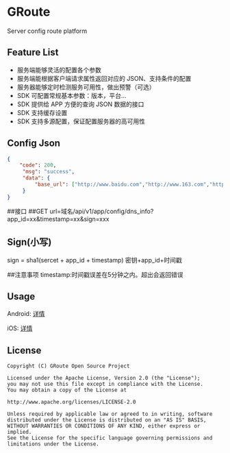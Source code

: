 # GRoute
Server config route platform

## Feature List
- 服务端能够灵活的配置各个参数
- 服务端能根据客户端请求属性返回对应的 JSON、支持条件的配置
- 服务器能够定时检测服务可用性，做出预警（可选）
- SDK 可配置常规基本参数：版本，平台...
- SDK 提供给 APP 方便的查询 JSON 数据的接口
- SDK 支持缓存设置
- SDK 支持多源配置，保证配置服务器的高可用性

## Config Json
```json
{
    "code": 200,
     "msg": "success",
     "data": {
         "base_url": ["http://www.baidu.com","http://www.163.com","http://www.sina.com"]
     }
}
```
##接口
##GET
url=域名/api/v1/app/config/dns_info?app_id=xx&timestamp=xx&sign=xxx
## Sign(小写)
sign = sha1(sercet + app_id + timestamp)
密钥+app_id+时间戳

##注意事项
timestamp:时间戳误差在5分钟之内。超出会返回错误


## Usage

Android: [详情](Android/README.md)

iOS: [详情](iOS/README.md)

## License

```
Copyright (C) GRoute Open Source Project

Licensed under the Apache License, Version 2.0 (the "License");
you may not use this file except in compliance with the License.
You may obtain a copy of the License at

http://www.apache.org/licenses/LICENSE-2.0

Unless required by applicable law or agreed to in writing, software
distributed under the License is distributed on an "AS IS" BASIS,
WITHOUT WARRANTIES OR CONDITIONS OF ANY KIND, either express or implied.
See the License for the specific language governing permissions and
limitations under the License.
